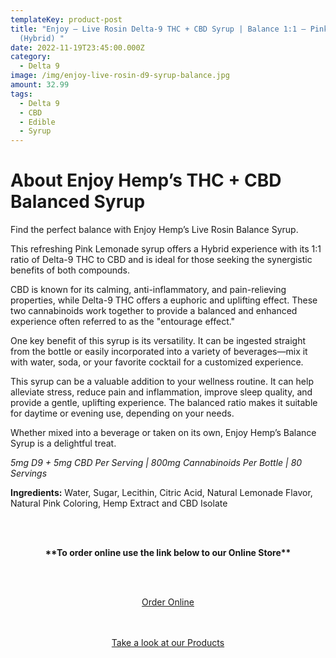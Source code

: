 ```yaml
---
templateKey: product-post
title: "Enjoy – Live Rosin Delta-9 THC + CBD Syrup | Balance 1:1 – Pink Lemonade
  (Hybrid) "
date: 2022-11-19T23:45:00.000Z
category:
  - Delta 9
image: /img/enjoy-live-rosin-d9-syrup-balance.jpg
amount: 32.99
tags:
  - Delta 9
  - CBD
  - Edible
  - Syrup
---
```

# **About Enjoy Hemp’s THC + CBD Balanced Syrup**

Find the perfect balance with Enjoy Hemp’s Live Rosin Balance Syrup.

This refreshing Pink Lemonade syrup offers a Hybrid experience with its 1:1 ratio of Delta-9 THC to CBD and is ideal for those seeking the synergistic benefits of both compounds.

CBD is known for its calming, anti-inflammatory, and pain-relieving properties, while Delta-9 THC offers a euphoric and uplifting effect. These two cannabinoids work together to provide a balanced and enhanced experience often referred to as the "entourage effect."

One key benefit of this syrup is its versatility. It can be ingested straight from the bottle or easily incorporated into a variety of beverages—mix it with water, soda, or your favorite cocktail for a customized experience.

This syrup can be a valuable addition to your wellness routine. It can help alleviate stress, reduce pain and inflammation, improve sleep quality, and provide a gentle, uplifting experience. The balanced ratio makes it suitable for daytime or evening use, depending on your needs.

Whether mixed into a beverage or taken on its own, Enjoy Hemp’s Balance Syrup is a delightful treat.

*5mg D9 + 5mg CBD Per Serving | 800mg Cannabinoids Per Bottle | 80 Servings*

**Ingredients:** Water, Sugar, Lecithin, Citric Acid, Natural Lemonade Flavor, Natural Pink Coloring, Hemp Extract and CBD Isolate

<br><br>

<Center>

**\*\*To order online use the link below to our Online Store\*\***

<br><br>

<Center><a class="link-view-more-products" target="_blank" href="https://capitalcbd.shop/product/enjoy-balance-live-rosin-syrup-800mg/">Order Online</a></

<br><br><br>

<Center><a class="link-view-more-products" target="_blank" href="https://capitalamericanshaman.com/products">Take a look at our Products</a></Center>

<br><br>